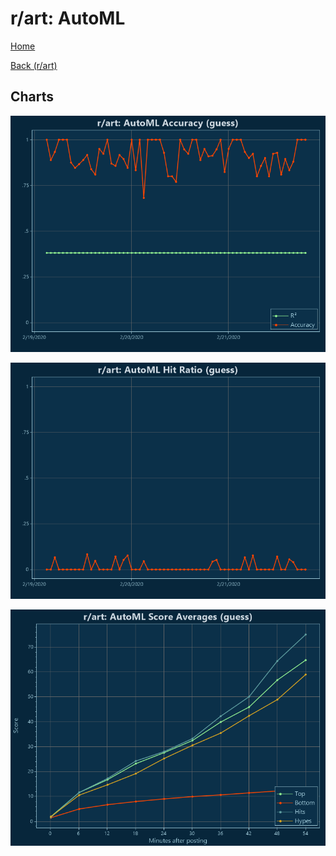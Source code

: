 # r/art: AutoML

[Home](../../index.md)

[Back (r/art)](../guess_art.md)

## Charts

![r/art R² (guess)](../../images/models/guess_art_AutoML_Accuracy.png "r/art R² (guess)")

![r/art Hit Ratio (guess)](../../images/models/guess_art_AutoML_HitRatio.png "r/art Hit Ratio (guess)")

![r/art Score Averages (guess)](../../images/models/guess_art_AutoML_Scores.png "r/art Score Averages (guess)")

